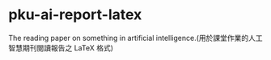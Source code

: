 # pku-ai-report-latex
The reading paper on something in artificial intelligence.(用於課堂作業的人工智慧期刊閱讀報告之 LaTeX 格式)
